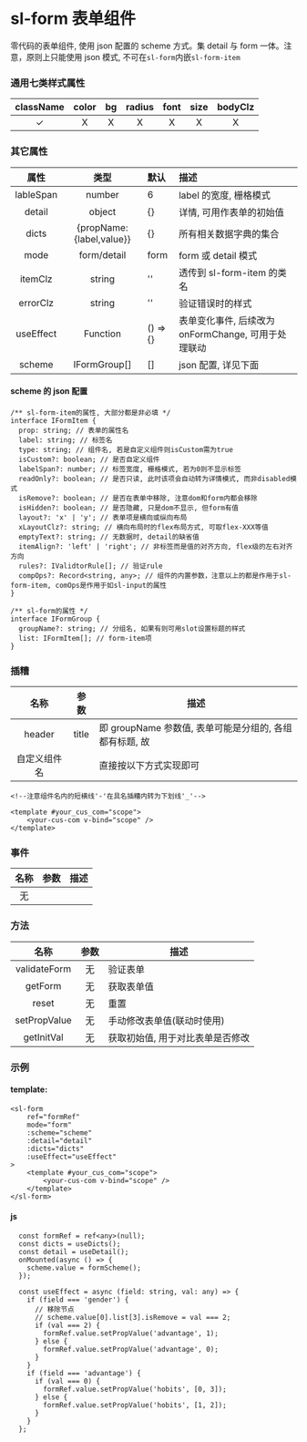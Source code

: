 # sl-form 表单组件

零代码的表单组件, 使用 json 配置的 scheme 方式。集 detail 与 form 一体。注意，原则上只能使用 json 模式, 不可在`sl-form`内嵌`sl-form-item`

### 通用七类样式属性

| className | color |  bg   | radius | font  | size  | bodyClz |
| :-------: | :---: | :---: | :----: | :---: | :---: | :-----: |
| &#10003;  | &Chi; | &Chi; | &Chi;  | &Chi; | &Chi; |  &Chi;  |

### 其它属性

|   属性    |           类型           | 默认     | 描述                                                |
| :-------: | :----------------------: | :------- | :-------------------------------------------------- |
| lableSpan |          number          | 6        | label 的宽度, 栅格模式                              |
|  detail   |          object          | {}       | 详情, 可用作表单的初始值                            |
|   dicts   | {propName:{label,value}} | {}       | 所有相关数据字典的集合                              |
|   mode    |       form/detail        | form     | form 或 detail 模式                                 |
|  itemClz  |          string          | ''       | 透传到 sl-form-item 的类名                          |
| errorClz  |          string          | ''       | 验证错误时的样式                                    |
| useEffect |         Function         | () => {} | 表单变化事件, 后续改为 onFormChange, 可用于处理联动 |
|  scheme   |       IFormGroup[]       | []       | json 配置, 详见下面                                 |

#### scheme 的 json 配置

```
/** sl-form-item的属性, 大部分都是非必填 */
interface IFormItem {
  prop: string; // 表单的属性名
  label: string; // 标签名
  type: string; // 组件名, 若是自定义组件则isCustom需为true
  isCustom?: boolean; // 是否自定义组件
  labelSpan?: number; // 标签宽度, 栅格模式, 若为0则不显示标签
  readOnly?: boolean; // 是否只读, 此时该项会自动转为详情模式, 而非disabled模式
  isRemove?: boolean; // 是否在表单中移除, 注意dom和form内都会移除
  isHidden?: boolean; // 是否隐藏, 只是dom不显示, 但form有值
  layout?: 'x' | 'y'; // 表单项是横向或纵向布局
  xLayoutClz?: string; // 横向布局时的flex布局方式, 可取flex-XXX等值
  emptyText?: string; // 无数据时, detail的缺省值
  itemAlign?: 'left' | 'right'; // 非标签而是值的对齐方向, flex级的左右对齐方向
  rules?: IValidtorRule[]; // 验证rule
  compOps?: Record<string, any>; // 组件的内置参数，注意以上的都是作用于sl-form-item, comOps是作用于如sl-input的属性
}

/** sl-form的属性 */
interface IFormGroup {
  groupName?: string; // 分组名, 如果有则可用slot设置标题的样式
  list: IFormItem[]; // form-item项
}
```

### 插糟

|     名称     | 参数  | 描述                                                    |
| :----------: | :---: | ------------------------------------------------------- |
|    header    | title | 即 groupName 参数值, 表单可能是分组的, 各组都有标题, 故 |
| 自定义组件名 |       | 直接按以下方式实现即可                                  |

```
<!--注意组件名内的短横线'-'在具名插糟内转为下划线'_'-->

<template #your_cus_com="scope">
    <your-cus-com v-bind="scope" />
</template>
```

### 事件

| 名称 | 参数 | 描述 |
| :--: | :--: | ---- |
|  无  |      |      |

### 方法

|     名称     | 参数 | 描述                             |
| :----------: | :--: | -------------------------------- |
| validateForm |  无  | 验证表单                         |
|   getForm    |  无  | 获取表单值                       |
|    reset     |  无  | 重置                             |
| setPropValue |  无  | 手动修改表单值(联动时使用)       |
|  getInitVal  |  无  | 获取初始值, 用于对比表单是否修改 |

### 示例

#### template:

```
<sl-form
    ref="formRef"
    mode="form"
    :scheme="scheme"
    :detail="detail"
    :dicts="dicts"
    :useEffect="useEffect"
>
    <template #your_cus_com="scope">
        <your-cus-com v-bind="scope" />
    </template>
</sl-form>

```

#### js

```
  const formRef = ref<any>(null);
  const dicts = useDicts();
  const detail = useDetail();
  onMounted(async () => {
    scheme.value = formScheme();
  });

  const useEffect = async (field: string, val: any) => {
    if (field === 'gender') {
      // 移除节点
      // scheme.value[0].list[3].isRemove = val === 2;
      if (val === 2) {
        formRef.value.setPropValue('advantage', 1);
      } else {
        formRef.value.setPropValue('advantage', 0);
      }
    }
    if (field === 'advantage') {
      if (val === 0) {
        formRef.value.setPropValue('hobits', [0, 3]);
      } else {
        formRef.value.setPropValue('hobits', [1, 2]);
      }
    }
  };
```
